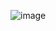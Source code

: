 ![image](https://user-images.githubusercontent.com/25122875/91594040-858e0c80-e961-11ea-8631-4124e00dddca.png)

